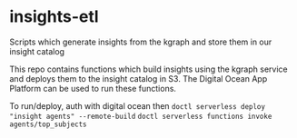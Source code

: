 # insights-etl
Scripts which generate insights from the kgraph and store them in our insight catalog

This repo contains functions which build insights using the kgraph service and deploys them to the insight catalog in S3. The Digital Ocean App Platform can be used to run these functions.

To run/deploy, auth with digital ocean then
`doctl serverless deploy "insight agents" --remote-build`
`doctl serverless functions invoke agents/top_subjects`
